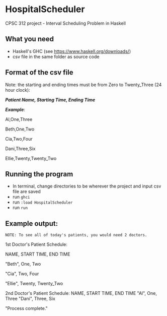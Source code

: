 # HospitalScheduler
CPSC 312 project - Interval Scheduling Problem in Haskell

## What you need
- Haskell's GHC (see https://www.haskell.org/downloads/)
- csv file in the same folder as source code

## Format of the csv file
Note: the starting and ending times must be from Zero to Twenty_Three (24 hour clock): 

***Patient Name, Starting Time, Ending Time***

***Example***:

Al,One,Three

Beth,One,Two

Cia,Two,Four

Dani,Three,Six

Ellie,Twenty,Twenty_Two

## Running the program
- In terminal, change directories to be wherever the project and input csv file are saved
- run `ghci`
- run `:load HospitalScheduler`
- run `run`

## Example output:
`NOTE: To see all of today's patients, you would need 2 doctors.`

1st Doctor's Patient Schedule:

NAME, START TIME, END TIME

"Beth", One, Two

"Cia", Two, Four

"Ellie", Twenty, Twenty_Two

2nd Doctor's Patient Schedule:
NAME, START TIME, END TIME
"Al", One, Three
"Dani", Three, Six

"Process complete."
